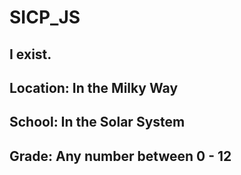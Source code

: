 # SICP_JS

## I exist.
## Location: In the Milky Way
## School: In the Solar System
## Grade: Any number between 0 - 12
